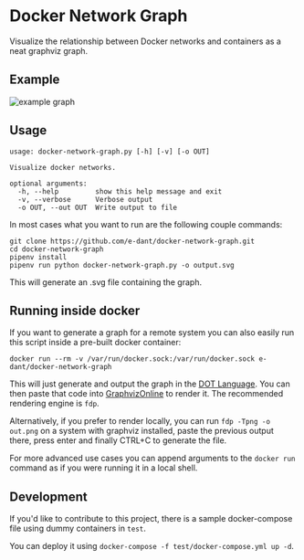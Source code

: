 # Docker Network Graph

Visualize the relationship between Docker networks and containers
as a neat graphviz graph.


## Example
![example graph](https://raw.githubusercontent.com/e-dant/docker-network-graph/release/example.png)

## Usage
    usage: docker-network-graph.py [-h] [-v] [-o OUT]

    Visualize docker networks.
    
    optional arguments:
      -h, --help         show this help message and exit
      -v, --verbose      Verbose output
      -o OUT, --out OUT  Write output to file

In most cases what you want to run are the following couple commands:

    git clone https://github.com/e-dant/docker-network-graph.git
    cd docker-network-graph
    pipenv install
    pipenv run python docker-network-graph.py -o output.svg

This will generate an .svg file containing the graph.

## Running inside docker
If you want to generate a graph for a remote system you can also easily
run this script inside a pre-built docker container:
    
    docker run --rm -v /var/run/docker.sock:/var/run/docker.sock e-dant/docker-network-graph

This will just generate and output the graph in the [DOT Language][dot].
You can then paste that code into [GraphvizOnline][gvonline]
to render it. The recommended rendering engine is `fdp`.

Alternatively, if you prefer to render locally, you can run
`fdp -Tpng -o out.png` on a system with graphviz installed,
paste the previous output there, press enter and finally CTRL+C to
generate the file.


For more advanced use cases you can append arguments to the `docker run`
command as if you were running it in a local shell.

[dot]: https://www.graphviz.org/doc/info/lang.html
[gvonline]: https://dreampuf.github.io/GraphvizOnline/

## Development
If you'd like to contribute to this project, there is a sample docker-compose file
using dummy containers in `test`.

You can deploy it using `docker-compose -f test/docker-compose.yml up -d`.
